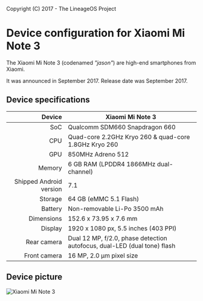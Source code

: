 Copyright (C) 2017 - The LineageOS Project

Device configuration for Xiaomi Mi Note 3
==============

The Xiaomi Mi Note 3 (codenamed _"jason"_) are high-end smartphones from Xiaomi.

It was announced in September 2017. Release date was September 2017.

## Device specifications

|                  Device | Xiaomi Mi Note 3                                                         |
|------------------------:|--------------------------------------------------------------------------|
|                     SoC | Qualcomm SDM660 Snapdragon 660                                           |
|                     CPU | Quad-core 2.2GHz Kryo 260 & quad-core 1.8GHz Kryo 260                    |
|                     GPU | 850MHz Adreno 512                                                        |
|                  Memory | 6 GB RAM (LPDDR4 1866MHz dual-channel)                                   |
| Shipped Android version | 7.1                                                                      |
|                 Storage | 64 GB (eMMC 5.1 Flash)                                                   |
|                 Battery | Non-removable Li-Po 3500 mAh                                             |
|              Dimensions | 152.6 x 73.95 x 7.6 mm                                                   |
|                 Display | 1920 x 1080 px, 5.5 inches (403 PPI)                                     |
|             Rear camera | Dual 12 MP, f/2.0, phase detection autofocus, dual-LED (dual tone) flash |
|            Front camera | 16 MP, 2.0 µm pixel size                                                 |

## Device picture

![Xiaomi Mi Note 3](https://i1.mifile.cn/f/i/17/minote3/specs_black.jpg "Xiaomi Mi Note 3 in black")
